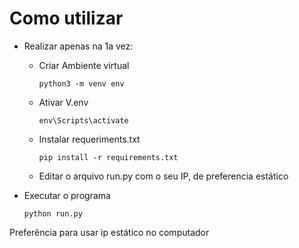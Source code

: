# Como utilizar
* Realizar apenas na 1a vez:

  * Criar Ambiente virtual

      `python3 -m venv env`
  
  * Ativar V.env

      `env\Scripts\activate`

  * Instalar requeriments.txt

      `pip install -r requirements.txt`
  
  * Editar o arquivo run.py com o seu IP, de preferencia estático
  
* Executar o programa
  
  `python run.py`
  
  
Preferência para usar ip estático no computador
